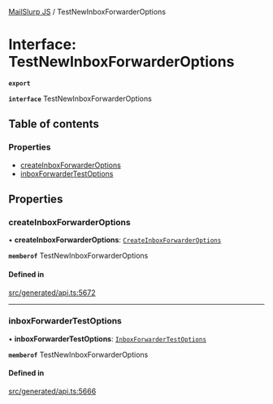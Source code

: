 [MailSlurp JS](../README.md) / TestNewInboxForwarderOptions

# Interface: TestNewInboxForwarderOptions

**`export`**

**`interface`** TestNewInboxForwarderOptions

## Table of contents

### Properties

- [createInboxForwarderOptions](TestNewInboxForwarderOptions.md#createinboxforwarderoptions)
- [inboxForwarderTestOptions](TestNewInboxForwarderOptions.md#inboxforwardertestoptions)

## Properties

### createInboxForwarderOptions

• **createInboxForwarderOptions**: [`CreateInboxForwarderOptions`](CreateInboxForwarderOptions.md)

**`memberof`** TestNewInboxForwarderOptions

#### Defined in

[src/generated/api.ts:5672](https://github.com/mailslurp/mailslurp-client/blob/113e801/src/generated/api.ts#L5672)

___

### inboxForwarderTestOptions

• **inboxForwarderTestOptions**: [`InboxForwarderTestOptions`](InboxForwarderTestOptions.md)

**`memberof`** TestNewInboxForwarderOptions

#### Defined in

[src/generated/api.ts:5666](https://github.com/mailslurp/mailslurp-client/blob/113e801/src/generated/api.ts#L5666)
